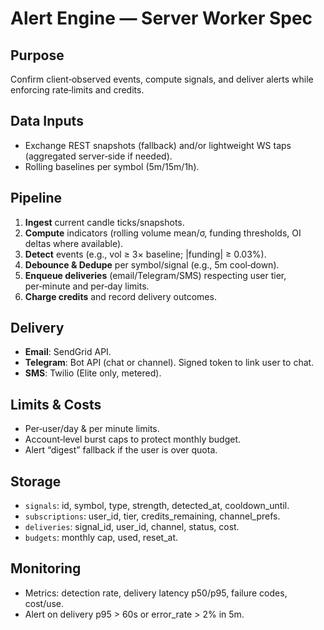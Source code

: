 # Alert Engine — Server Worker Spec

## Purpose
Confirm client‑observed events, compute signals, and deliver alerts while enforcing rate‑limits and credits.

## Data Inputs
- Exchange REST snapshots (fallback) and/or lightweight WS taps (aggregated server‑side if needed).
- Rolling baselines per symbol (5m/15m/1h).

## Pipeline
1. **Ingest** current candle ticks/snapshots.
2. **Compute** indicators (rolling volume mean/σ, funding thresholds, OI deltas where available).
3. **Detect** events (e.g., vol ≥ 3× baseline; |funding| ≥ 0.03%).
4. **Debounce & Dedupe** per symbol/signal (e.g., 5m cool‑down).
5. **Enqueue deliveries** (email/Telegram/SMS) respecting user tier, per‑minute and per‑day limits.
6. **Charge credits** and record delivery outcomes.

## Delivery
- **Email**: SendGrid API.
- **Telegram**: Bot API (chat or channel). Signed token to link user to chat.
- **SMS**: Twilio (Elite only, metered).

## Limits & Costs
- Per‑user/day & per minute limits.
- Account‑level burst caps to protect monthly budget.
- Alert “digest” fallback if the user is over quota.

## Storage
- `signals`: id, symbol, type, strength, detected_at, cooldown_until.
- `subscriptions`: user_id, tier, credits_remaining, channel_prefs.
- `deliveries`: signal_id, user_id, channel, status, cost.
- `budgets`: monthly cap, used, reset_at.

## Monitoring
- Metrics: detection rate, delivery latency p50/p95, failure codes, cost/use.
- Alert on delivery p95 > 60s or error_rate > 2% in 5m.
